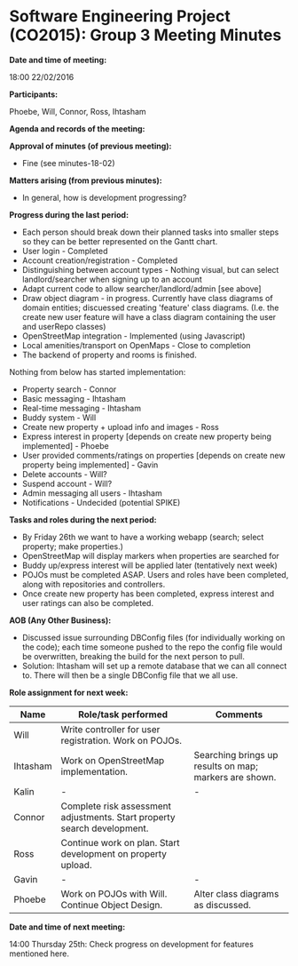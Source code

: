 # Software Engineering Project (CO2015):  Group 3 Meeting Minutes

**Date and time of meeting:**

18:00 22/02/2016

**Participants:**

Phoebe, Will, Connor, Ross, Ihtasham

**Agenda and records of the meeting:**

**Approval of minutes (of previous meeting):**

- Fine (see minutes-18-02)
	
**Matters arising (from previous minutes):**

* In general, how is development progressing?

**Progress during the last period:**

* Each person should break down their planned tasks into smaller steps so they can be better represented on the Gantt chart.
* User login - Completed
* Account creation/registration - Completed
* Distinguishing between account types - Nothing visual, but can select landlord/searcher when signing up to an account
* Adapt current code to allow searcher/landlord/admin [see above]
* Draw object diagram - in progress. Currently have class diagrams of domain entities; discuessed creating 'feature' class diagrams.
(I.e. the create new user feature will have a class diagram containing the user and userRepo classes)
* OpenStreetMap integration - Implemented (using Javascript)
* Local amenities/transport on OpenMaps - Close to completion
* The backend of property and rooms is finished.

Nothing from below has started implementation:
* Property search - Connor
* Basic messaging - Ihtasham
* Real-time messaging - Ihtasham
* Buddy system - Will
* Create new property + upload info and images - Ross
* Express interest in property [depends on create new property being implemented] - Phoebe
* User provided comments/ratings on properties [depends on create new property being implemented] - Gavin
* Delete accounts - Will?
* Suspend account - Will?
* Admin messaging all users - Ihtasham
* Notifications - Undecided (potential SPIKE)

**Tasks and roles during the next period:**

* By Friday 26th we want to have a working webapp (search; select property; make properties.)
* OpenStreetMap will display markers when properties are searched for
* Buddy up/express interest will be applied later (tentatively next week)
* POJOs must be completed ASAP. Users and roles have been completed, along with repositories and controllers.
* Once create new property has been completed, express interest and user ratings can also be completed.

**AOB (Any Other Business):**

* Discussed issue surrounding DBConfig files (for individually working on the code); 
each time someone pushed to the repo the config file would be overwritten, breaking the build for the next person to pull.
* Solution: Ihtasham will set up a remote database that we can all connect to. 
There will then be a single DBConfig file that we all use.

**Role assignment for next week:**


|   Name   |     Role/task performed     |  Comments |
|----------|-----------------------------|-----------|
| Will     |Write controller for user registration. Work on POJOs.||
| Ihtasham |Work on OpenStreetMap implementation.|Searching brings up results on map; markers are shown.|
| Kalin    |-|-|
| Connor   |Complete risk assessment adjustments. Start property search development.||
| Ross     |Continue work on plan. Start development on property upload.||
| Gavin    |-|-|
| Phoebe   |Work on POJOs with Will. Continue Object Design.|Alter class diagrams as discussed.|
	
	
**Date and time of next meeting:**

14:00 Thursday 25th: Check progress on development for features mentioned here.
